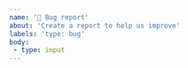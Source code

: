 ```yaml
---
name: '🐛 Bug report'
about: 'Create a report to help us improve'
labels: 'type: bug'
body:
 - type: input
---
```

